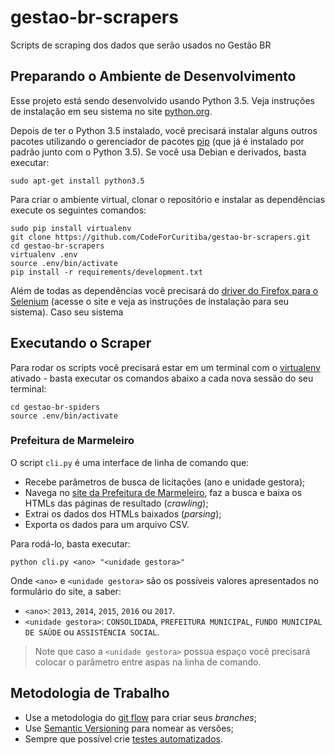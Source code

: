 # gestao-br-scrapers

Scripts de scraping dos dados que serão usados no Gestão BR


## Preparando o Ambiente de Desenvolvimento

Esse projeto está sendo desenvolvido usando Python 3.5. Veja instruções de
instalação em seu sistema no site [python.org](http://www.python.org/).

Depois de ter o Python 3.5 instalado, você precisará instalar alguns outros
pacotes utilizando o gerenciador de pacotes
[pip](https://pypi.python.org/pypi/pip) (que já é instalado por padrão junto
com o Python 3.5). Se você usa Debian e derivados, basta executar:

    sudo apt-get install python3.5

Para criar o ambiente virtual, clonar o repositório e instalar as dependências
execute os seguintes comandos:

    sudo pip install virtualenv
    git clone https://github.com/CodeForCuritiba/gestao-br-scrapers.git
    cd gestao-br-scrapers
    virtualenv .env
    source .env/bin/activate
    pip install -r requirements/development.txt

Além de todas as dependências você precisará do [driver do Firefox para o
Selenium](https://github.com/mozilla/geckodriver/releases) (acesse o site e
veja as instruções de instalação para seu sistema).  Caso seu sistema


## Executando o Scraper

Para rodar os scripts você precisará estar em um terminal com o
[virtualenv](https://pypi.python.org/pypi/virtualenv) ativado - basta executar
os comandos abaixo a cada nova sessão do seu terminal:

    cd gestao-br-spiders
    source .env/bin/activate

### Prefeitura de Marmeleiro

O script `cli.py` é uma interface de linha de comando que:

- Recebe parâmetros de busca de licitações (ano e unidade gestora);
- Navega no [site da Prefeitura de
  Marmeleiro](http://www.marmeleiro.pr.gov.br/sitio/), faz a busca e baixa os
  HTMLs das páginas de resultado (*crawling*);
- Extrai os dados dos HTMLs baixados (*parsing*);
- Exporta os dados para um arquivo CSV.

Para rodá-lo, basta executar:

    python cli.py <ano> "<unidade gestora>"

Onde `<ano>` e `<unidade gestora>` são os possíveis valores apresentados no
formulário do site, a saber:

- `<ano>`: `2013`, `2014`, `2015`, `2016` ou `2017`.
- `<unidade gestora>`: `CONSOLIDADA`, `PREFEITURA MUNICIPAL`,
  `FUNDO MUNICIPAL DE SAÚDE` ou `ASSISTÊNCIA SOCIAL`.

> Note que caso a `<unidade gestora>` possua espaço você precisará colocar o
> parâmetro entre aspas na linha de comando.


## Metodologia de Trabalho

- Use a metodologia do [git
  flow](http://nvie.com/posts/a-successful-git-branching-model/) para criar
  seus *branches*;
- Use [Semantic Versioning](http://semver.org/) para nomear as versões;
- Sempre que possível crie [testes
  automatizados](https://en.wikipedia.org/wiki/Test-driven_development).
